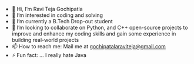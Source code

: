 - 👋 Hi, I’m Ravi Teja Gochipatla
- 👀 I’m interested in coding and solving 
- 🌱 I’m currently a B.Tech Drop-out student 
- 💞️ I’m looking to collaborate on Python, and C++ open-source projects to improve and enhance my coding skills and gain some experience in building real-world projects 
- 📫 How to reach me: Mail me at gochipatalaraviteja@gmail.com
- ⚡ Fun fact: ... I really hate Java

<!---
black server-IT/black server-IT is a ✨ special ✨ repository because its `README.md` (this file) appears on your GitHub profile.
You can click the Preview link to take a look at your changes.
--->
